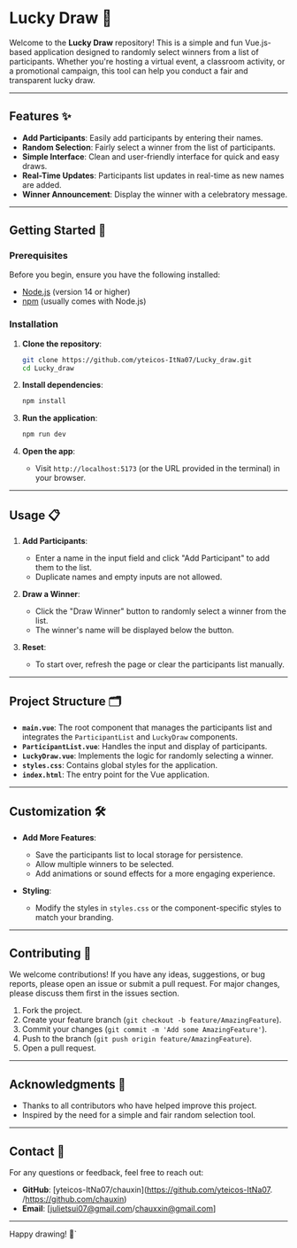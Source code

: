 # Lucky Draw 🎉

Welcome to the **Lucky Draw** repository! This is a simple and fun Vue.js-based application designed to randomly select winners from a list of participants. Whether you're hosting a virtual event, a classroom activity, or a promotional campaign, this tool can help you conduct a fair and transparent lucky draw.

---

## Features ✨

- **Add Participants**: Easily add participants by entering their names.
- **Random Selection**: Fairly select a winner from the list of participants.
- **Simple Interface**: Clean and user-friendly interface for quick and easy draws.
- **Real-Time Updates**: Participants list updates in real-time as new names are added.
- **Winner Announcement**: Display the winner with a celebratory message.

---

## Getting Started 🚀

### Prerequisites

Before you begin, ensure you have the following installed:

- [Node.js](https://nodejs.org/) (version 14 or higher)
- [npm](https://www.npmjs.com/) (usually comes with Node.js)

### Installation

1. **Clone the repository**:
   ```bash
   git clone https://github.com/yteicos-ItNa07/Lucky_draw.git
   cd Lucky_draw
   ```

2. **Install dependencies**:
   ```bash
   npm install
   ```

3. **Run the application**:
   ```bash
   npm run dev
   ```

4. **Open the app**:
   - Visit `http://localhost:5173` (or the URL provided in the terminal) in your browser.

---

## Usage 📋

1. **Add Participants**:
   - Enter a name in the input field and click "Add Participant" to add them to the list.
   - Duplicate names and empty inputs are not allowed.

2. **Draw a Winner**:
   - Click the "Draw Winner" button to randomly select a winner from the list.
   - The winner's name will be displayed below the button.

3. **Reset**:
   - To start over, refresh the page or clear the participants list manually.

---

## Project Structure 🗂️

- **`main.vue`**: The root component that manages the participants list and integrates the `ParticipantList` and `LuckyDraw` components.
- **`ParticipantList.vue`**: Handles the input and display of participants.
- **`LuckyDraw.vue`**: Implements the logic for randomly selecting a winner.
- **`styles.css`**: Contains global styles for the application.
- **`index.html`**: The entry point for the Vue application.

---

## Customization 🛠️

- **Add More Features**:
  - Save the participants list to local storage for persistence.
  - Allow multiple winners to be selected.
  - Add animations or sound effects for a more engaging experience.

- **Styling**:
  - Modify the styles in `styles.css` or the component-specific styles to match your branding.

---

## Contributing 🤝

We welcome contributions! If you have any ideas, suggestions, or bug reports, please open an issue or submit a pull request. For major changes, please discuss them first in the issues section.

1. Fork the project.
2. Create your feature branch (`git checkout -b feature/AmazingFeature`).
3. Commit your changes (`git commit -m 'Add some AmazingFeature'`).
4. Push to the branch (`git push origin feature/AmazingFeature`).
5. Open a pull request.

---


## Acknowledgments 🙏

- Thanks to all contributors who have helped improve this project.
- Inspired by the need for a simple and fair random selection tool.

---

## Contact 📧

For any questions or feedback, feel free to reach out:

- **GitHub**: [yteicos-ItNa07/chauxin](https://github.com/yteicos-ItNa07. /https://github.com/chauxin)
- **Email**: [julietsui07@gmail.com/chauxxin@gmail.com]

---

Happy drawing! 🎉`
